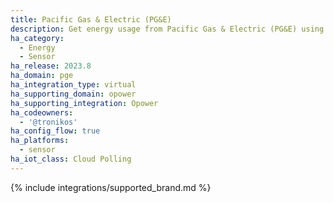 ```yaml
---
title: Pacific Gas & Electric (PG&E)
description: Get energy usage from Pacific Gas & Electric (PG&E) using the Opower integration
ha_category:
  - Energy
  - Sensor
ha_release: 2023.8
ha_domain: pge
ha_integration_type: virtual
ha_supporting_domain: opower
ha_supporting_integration: Opower
ha_codeowners:
  - '@tronikos'
ha_config_flow: true
ha_platforms:
  - sensor
ha_iot_class: Cloud Polling
---
```


{% include integrations/supported_brand.md %}
